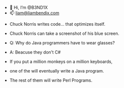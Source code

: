 - 👋 Hi, I’m @B3ND1X
- 📫 liam@liambendix.com

* Chuck Norris writes code... that optimizes itself.
* Chuck Norris can take a screenshot of his blue screen.


* Q: Why do Java programmers have to wear glasses?
* A: Beacuse they don't C#


* If you put a million monkeys on a million keyboards,
* one of the will eventually write a Java program.
* The rest of them will write Perl Programs.
